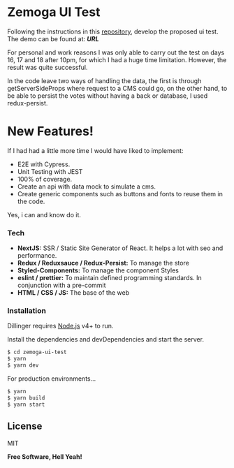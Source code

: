 # Zemoga UI Test

Following the instructions in this [repository](https://github.com/zemoga/ui-test), develop the proposed ui test. The demo can be found at: ___URL___

For personal and work reasons I was only able to carry out the test on days 16, 17 and 18 after 10pm, for which I had a huge time limitation. However, the result was quite successful.

In the code leave two ways of handling the data, the first is through getServerSideProps where request to a CMS could go, on the other hand, to be able to persist the votes without having a back or database, I used redux-persist.

# New Features!
If I had had a little more time I would have liked to implement:
- E2E with Cypress.
- Unit Testing with JEST
- 100% of coverage.
- Create an api with data mock to simulate a cms.
- Create generic components such as buttons and fonts to reuse them in the code.

Yes, i can and know do it.

### Tech

* __NextJS:__ SSR / Static Site Generator of React. It helps a lot with seo and performance.
* __Redux / Reduxsauce / Redux-Persist:__ To manage the store
* __Styled-Components:__ To manage the component Styles
* __eslint / prettier:__ To maintain defined programming standards. In conjunction with a pre-commit
* __HTML / CSS / JS:__ The base of the web

### Installation

Dillinger requires [Node.js](https://nodejs.org/) v4+ to run.

Install the dependencies and devDependencies and start the server.

```sh
$ cd zemoga-ui-test
$ yarn
$ yarn dev
```

For production environments...

```sh
$ yarn
$ yarn build
$ yarn start
```



License
----

MIT

**Free Software, Hell Yeah!**
